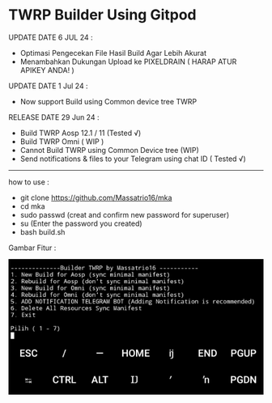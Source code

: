 # TWRP Builder Using Gitpod

UPDATE DATE 6 JUL 24 :
- Optimasi Pengecekan File Hasil Build Agar Lebih Akurat
- Menambahkan Dukungan Upload ke PIXELDRAIN ( HARAP ATUR APIKEY ANDA! )
 

UPDATE DATE 1 Jul 24 :
- Now support Build using Common device tree TWRP

 
RELEASE DATE 29 Jun 24 :
- Build TWRP Aosp 12.1 / 11 (Tested √)
- Build TWRP Omni ( WIP )
- Cannot Build TWRP using Common Device tree (WIP)
- Send notifications & files to your Telegram using chat ID ( Tested √)

-------------------------------------------------------------------------

how to use :
- git clone https://github.com/Massatrio16/mka
- cd mka
- sudo passwd (creat and confirm new password for superuser)
- su (Enter the password you created)
- bash build.sh


Gambar Fitur :

![Menu](https://github.com/Massatrio16/mk/blob/main/Screenshot_20240701-091114_1.jpg)

